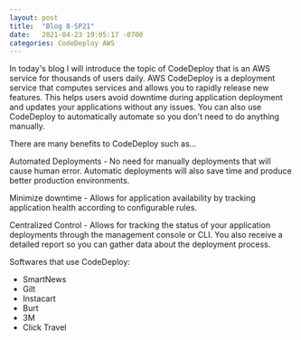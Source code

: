 ```yaml
---
layout: post
title:  "Blog 8-SP21"
date:   2021-04-23 19:05:17 -0700
categories: CodeDeploy AWS
---
```


In today's blog I will introduce the topic of CodeDeploy that is an AWS service for thousands of users daily. AWS CodeDeploy is a deployment service that computes services and allows you to rapidly release new features. This helps users avoid downtime during application deployment and updates your applications without any issues. You can also use CodeDeploy to automatically automate so you don't need to do anything manually. 

There are many benefits to CodeDeploy such as...

Automated Deployments - No need for manually deployments that will cause human error. Automatic deployments will also save time and produce better production environments.

Minimize downtime - Allows for application availability by tracking application health according to configurable rules.

Centralized Control - Allows for tracking the status of your application deployments through the management console or CLI. You also receive a detailed report so you can gather data about the deployment process.

Softwares that use CodeDeploy:

- SmartNews
- Gilt
- Instacart
- Burt
- 3M
- Click Travel